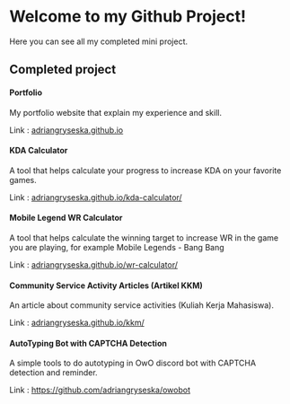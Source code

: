 # Welcome to my Github Project!
Here you can see all my completed mini project. 
## Completed project 

#### Portfolio
My portfolio website that explain my experience and skill.
<br>

Link : <a link href="https://adriangryseska.github.io/">adriangryseska.github.io</a>

#### KDA Calculator
A tool that helps calculate your progress to increase KDA on your favorite games. <br>

Link : <a link href="https://adriangryseska.github.io/kda-calculator/">adriangryseska.github.io/kda-calculator/</a>

#### Mobile Legend WR Calculator
A tool that helps calculate the winning target to increase WR in the game you are playing, for example Mobile Legends - Bang Bang <br>

Link : <a link href="https://adriangryseska.github.io/wr-calculator/">adriangryseska.github.io/wr-calculator/</a>

#### Community Service Activity Articles (Artikel KKM)
An article about community service activities (Kuliah Kerja Mahasiswa).

Link : <a link href="https://adriangryseska.github.io/kkm/">adriangryseska.github.io/kkm/</a>

#### AutoTyping Bot with CAPTCHA Detection
A simple tools to do autotyping in OwO discord bot with CAPTCHA detection and reminder.

Link : <a link href="https://github.com/adriangryseska/owobot">https://github.com/adriangryseska/owobot</a>
